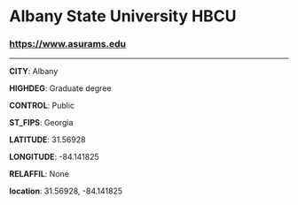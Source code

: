 # Albany State University HBCU
### https://www.asurams.edu
---
**CITY**: Albany

**HIGHDEG**: Graduate degree

**CONTROL**: Public

**ST_FIPS**: Georgia

**LATITUDE**: 31.56928

**LONGITUDE**: -84.141825

**RELAFFIL**: None

**location**: 31.56928, -84.141825